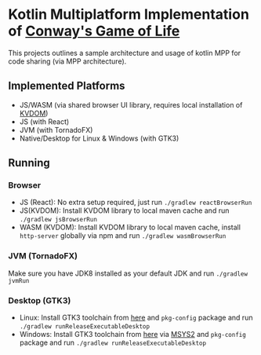 # Kotlin Multiplatform Implementation of [Conway's Game of Life](https://en.wikipedia.org/wiki/Conway%27s_Game_of_Life)

This projects outlines a sample architecture and usage of kotlin MPP for code sharing (via MPP architecture).
## Implemented Platforms
* JS/WASM (via shared browser UI library, requires local installation of [KVDOM](https://gitlab.com/lt.petuska/kvdom/tree/feature/rework))
* JS (with React)
* JVM (with TornadoFX)
* Native/Desktop for Linux & Windows (with GTK3)

## Running
### Browser
* JS (React): No extra setup required, just run `./gradlew reactBrowserRun`
* JS(KVDOM): Install KVDOM library to local maven cache and run `./gradlew jsBrowserRun`
* WASM (KVDOM): Install KVDOM library to local maven cache, install `http-server` globally via npm and run `./gradlew wasmBrowserRun`

### JVM (TornadoFX)
Make sure you have JDK8 installed as your default JDK and run `./gradlew jvmRun`

### Desktop (GTK3)
* Linux: Install GTK3 toolchain from [here](https://www.gtk.org/download/linux.php) and `pkg-config` package and run `./gradlew runReleaseExecutableDesktop`
* Windows: Install GTK3 toolchain from [here](https://www.gtk.org/download/windows.php) via [MSYS2](https://www.msys2.org/) and `pkg-config` package and run `./gradlew runReleaseExecutableDesktop`
